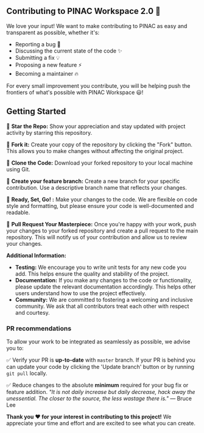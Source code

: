 ## Contributing to PINAC Workspace 2.0 🚀

We love your input! We want to make contributing to PINAC as easy and transparent as possible, whether it's:

- Reporting a bug 🐛
- Discussing the current state of the code ✨
- Submitting a fix 💡 
- Proposing a new feature ⚡
- Becoming a maintainer 🔥

For every small improvement you contribute, you will be helping push the frontiers of what's possible with PINAC Workspace 😃!


## Getting Started

💠 **Star the Repo:** Show your appreciation and stay updated with project activity by starring this repository.

💠 **Fork it:** Create your copy of the repository by clicking the "Fork" button. This allows you to make changes without affecting the original project.

💠 **Clone the Code:** Download your forked repository to your local machine using Git.

💠 **Create your feature branch:** Create a new branch for your specific contribution. Use a descriptive branch name that reflects your changes.

💠 **Ready, Set, Go! :** Make your changes to the code. We are flexible on code style and formatting, but please ensure your code is well-documented and readable.

💠 **Pull Request Your Masterpiece:** Once you're happy with your work, push your changes to your forked repository and create a pull request to the main repository. This will notify us of your contribution and allow us to review your changes.

**Additional Information:**

* **Testing:** We encourage you to write unit tests for any new code you add. This helps ensure the quality and stability of the project.
* **Documentation:** If you make any changes to the code or functionality, please update the relevant documentation accordingly. This helps other users understand how to use the project effectively.
* **Community:** We are committed to fostering a welcoming and inclusive community. We ask that all contributors treat each other with respect and courtesy.


### PR recommendations

To allow your work to be integrated as seamlessly as possible, we advise you to:

✅ Verify your PR is **up-to-date** with `master` branch. If your PR is behind you can update your code by clicking the 'Update branch' button or by running `git pull` locally.

✅ Reduce changes to the absolute **minimum** required for your bug fix or feature addition. _"It is not daily increase but daily decrease, hack away the unessential. The closer to the source, the less wastage there is."_ — Bruce Lee

**Thank you ❤️ for your interest in contributing to this project!** We appreciate your time and effort and are excited to see what you can create.
